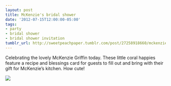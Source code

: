 ```yaml
---
layout: post
title: McKenzie's bridal shower
date: '2012-07-15T12:00:00-05:00'
tags:
- party
- bridal shower
- bridal shower invitation
tumblr_url: http://sweetpeachpaper.tumblr.com/post/27258918660/mckenzies-bridal-shower
---
```

Celebrating the lovely McKenzie Griffin today. These little coral happies feature a recipe and blessings card for guests to fill out and bring with their gift for McKenzie’s kitchen. How cute!

![](http://38.media.tumblr.com/tumblr_m77gk3T30K1qeawzao1_500.jpg)
